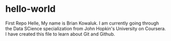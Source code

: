 # hello-world
First Repo
Helle, My name is Brian Kowaluk.  I am currently going through the Data SCience specialization from John Hopkin's University on Coursera.  I have created this file to learn about Git and Github.
